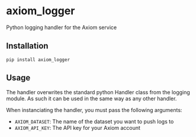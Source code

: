 # axiom_logger
Python logging handler for the Axiom service


## Installation

```
pip install axiom_logger
```

## Usage
The handler overwrites the standard python Handler class from the logging module.
As such it can be used in the same way as any other handler.

When instanciating the handler, you must pass the following arguments:
- `AXIOM_DATASET`: The name of the dataset you want to push logs to
- `AXIOM_API_KEY`: The API key for your Axiom account
